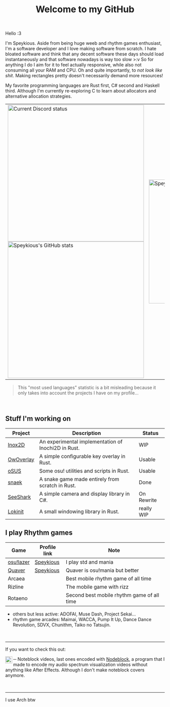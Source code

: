 <p align="center">
  <h1 align="center">Welcome to my GitHub</h1>
</p>

&nbsp;

Hello :3

I'm Speykious. Aside from being huge weeb and rhythm games enthusiast, I'm a software developer and I love making software from scratch.
I hate bloated software and think that any decent software these days should load instantaneously and that software nowadays is way too slow >:v
So for anything I do I aim for it to feel actually responsive, while also not consuming all your RAM and CPU.
Oh and quite importantly, to *not look like shit*. Making rectangles pretty doesn't necessarily demand more resources!

My favorite programming languages are Rust first, C# second and Haskell third.
Although I'm currently re-exploring C to learn about allocators and alternative allocation strategies.

<table align="center">
    <tr>
    <td width="440px">
      <img alt="Current Discord status" src="https://discord.c99.nl/widget/theme-3/358960666238910465.png" width="430px" align="center" />
      <img alt="Speykious's GitHub stats" src="https://github-readme-stats.vercel.app/api?username=Speykious&show_icons=true&hide_border=true&theme=tokyonight" width="430px" align="center" />
    </td>
    <td width="420px">
      <img alt="Speykious's GitHub Language Stats" src="https://github-readme-stats.vercel.app/api/top-langs/?username=speykious&langs_count=3&hide_border=true&theme=tokyonight" width="390px" align="center" />
    </td>
  </tr>
</table>

> This "most used languages" statistic is a bit misleading because it only takes into account the projects I have on my profile...

&nbsp;

## Stuff I'm working on

| Project                                             | Description                                         | Status     |
| --------------------------------------------------- | --------------------------------------------------- | ---------- |
| [Inox2D](https://github.com/Inochi2D/inox2d)        | An experimental implementation of Inochi2D in Rust. | WIP        |
| [OwOverlay](https://github.com/Speykious/OwOverlay) | A simple configurable key overlay in Rust.          | Usable     |
| [oSUS](https://github.com/Speykious/oSUS)           | Some osu! utilities and scripts in Rust.            | Usable     |
| [snaek](https://github.com/Speykious/snaek)         | A snake game made entirely from scratch in Rust.    | Done       |
| [SeeShark](https://github.com/Speykious/SeeShark)   | A simple camera and display library in C#.          | On Rewrite |
| [Lokinit](https://github.com/loki-chat/lokinit)     | A small windowing library in Rust.                  | really WIP |

## I play Rhythm games

| Game                                       | Profile link                                    | Note                                       |
| ------------------------------------------ | ----------------------------------------------- | ------------------------------------------ |
| [osu!lazer](https://github.com/ppy/osu)    | [Speykious](https://osu.ppy.sh/users/19553508)  | I play std and mania                       |
| [Quaver](https://github.com/Quaver/Quaver) | [Speykious](https://quavergame.com/user/475839) | Quaver is osu!mania but better             |
| Arcaea                                     |                                                 | Best mobile rhythm game of all time        |
| Rizline                                    |                                                 | The mobile game with rizz                  |
| Rotaeno                                    |                                                 | Second best mobile rhythm game of all time |

- others but less active: ADOFAI, Muse Dash, Project Sekai...
- rhythm game arcades: Maimai, WACCA, Pump It Up, Dance Dance Revolution, SDVX, Chunithm, Taiko no Tatsujin.

&nbsp;

***

If you want to check this out:

[<img align='left' alt="YouTube channel" width='22px' src='https://upload.wikimedia.org/wikipedia/commons/0/09/YouTube_full-color_icon_%282017%29.svg' />][ytb] ─ Noteblock videos, last ones encoded with [Nodeblock](https://gitlab.com/Speykious/nodeblock), a program that I made to encode my audio spectrum visualization videos without anything like After Effects. Although I don't make noteblock covers anymore.

[ytb]: https://www.youtube.com/channel/UCOiJt_VwWxzo-MJB_ANxqvA

&nbsp;

***

I use Arch btw
